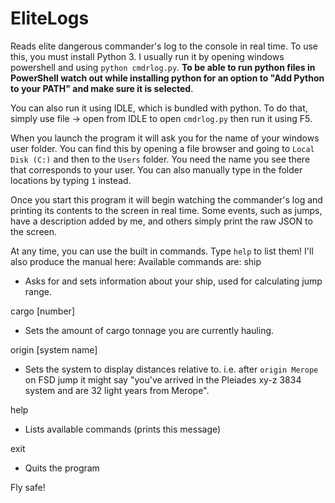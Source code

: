 # EliteLogs
Reads elite dangerous commander's log to the console in real time.
To use this, you must install Python 3. I usually run it by opening windows powershell and using `python cmdrlog.py`. **To be able to run python files in PowerShell watch out while installing python for an option to "Add Python to your PATH" and make sure it is selected**.

You can also run it using IDLE, which is bundled with python. To do that, simply use file -> open from IDLE to open `cmdrlog.py` then run it using F5.

When you launch the program it will ask you for the name of your windows user folder. You can find this by opening a file browser and going to `Local Disk (C:)` and then to the `Users` folder. You need the name you see there that corresponds to your user. You can also manually type in the folder locations by typing `1` instead.

Once you start this program it will begin watching the commander's log and printing its contents to the screen in real time. Some events, such as jumps, have a description added by me, and others simply print the raw JSON to the screen.

At any time, you can use the built in commands. Type `help` to list them! I'll also produce the manual here:
Available commands are:
ship

* Asks for and sets information about your ship, used for calculating jump range.
    
cargo [number]

* Sets the amount of cargo tonnage you are currently hauling.
    
origin [system name]

* Sets the system to display distances relative to. i.e. after `origin Merope` on FSD jump
     it might say "you've arrived in the Pleiades xy-z 3834 system and are 32 light years from Merope".
     
help

* Lists available commands (prints this message)
    
exit

* Quits the program

Fly safe!
